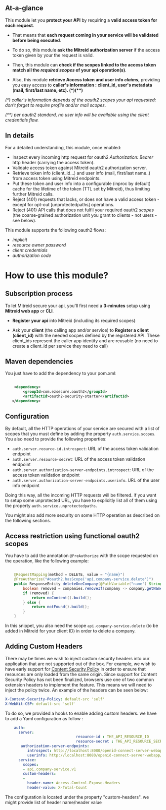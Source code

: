 ## At-a-glance
 
This module let you **protect your API** by requiring a **valid access token for each request**.
 
* That means that **each request coming in your service will be validated before being executed**.
 
* To do so, this module **ask the Mitreid authorization server** if the access token given by your the request is valid.
 
* Then, this module can **check if the scopes linked to the access token match all the _required scopes_ of your api operation(s)**.
 
* Also, this module **retrieve Access token and user info _claims_**, providing you easy access to **caller's information : client_id, user's metadata (mail, first/last name, etc). (\*)(\*\*)**
 
_(\*) caller's information depends of the oauth2 scopes your api requested: don't forget to require profile and/or mail scopes._
 
_(\*\*) per oauth2 standard, no user info will be available using the client credentials flow._
 
## In details
 
For a detailed understanding, this module, once enabled:
 
* Inspect every incoming http request for oauth2 _Authorization: Bearer_ http header (carrying the access token).
* Validate access token against Mitreid oauth2 authorization server.
* Retrieve token info (client_id...) and user info (mail, first/last name..) from access token using Mitreid endpoints.
* Put these token and user info into a configurable (inproc by default) cache for the lifetime of the token (TTL set by Mitreid), thus limiting further Mitreid calls.
* Reject (401) requests that lacks, or does not have a valid access token - except for opt-out [unprotectedpaths] operations.
* Reject (401) API calls that does not fulfil your required oauth2 _scopes_ (the coarse-grained authorization unit you grant to clients - not users - see below).
 
This module supports the following oauth2 flows:
 
* _implicit_
* _resource owner password_
* _client credentials_
* _authorization code_
 
# How to use this module?
 
## Subscription process
 
To let Mitreid secure your api, you'll first need a **3-minutes** setup using **Mitreid web app** or **CLI**.
 
- **Register your api** into Mitreid (including its required scopes)
 
- Ask your **client** (the calling app and/or service) to **Register a client (client_id)** with the needed socpes defined by the registered API.
  These client_ids represent the caller app identity and are reusable (no need to create a client_id per service they need to call)
 
## Maven dependencies
 
You just have to add the dependency to your pom.xml:

```xml
   
    <dependency>
        <groupId>com.ezsecure.oauth2</groupId>
        <artifactId>oauth2-security-starter</artifactId>
   </dependency>

```
 
## Configuration
 
By default, all the HTTP operations of your service are secured with a list of scopes that you must define by adding
the property `auth.service.scopes`. You also need to provide the following properties:
 
* `auth.server.reource-id.introspect`:  URL of the access token validation endpoint
* `auth.server.resource-secret`:  URL of the access token validation endpoint
* `auth.server.authorization-server-endpoints.introspect`:  URL of the access token validation endpoint
* `auth.server.authorization-server-endpoints.userinfo`. URL of the user info endpoint
 
Doing this way, all the incoming HTTP requests will be filtered. If you want to setup some unprotected URL, you
have to explicitly list all of them using the property `auth.service.unprotectedpaths`.
 
You might also add more security on some HTTP operation as described on the following sections.
 
## Access restriction using functional oauth2 scopes
 
You have to add the annotation `@PreAuthorize` with the scope requested on the operation, like the following example:
 
```java
 
    @RequestMapping(method = DELETE, value = "{name}")
    @PreAuthorize("#oauth2.hasScope('api.company-service.delete')")
    public ResponseEntity deleteOneCompany(@PathVariable("name") String name) {
        boolean removed = companies.removeIf(company -> company.getName().equals(name));
        if (removed) {
            return noContent().build();
        } else {
            return notFound().build();
        }
    }
```
 
In this snippet, you also need the scope `api.company-service.delete` (to be added in Mitreid for your client ID) in order to delete a company.
 
## Adding Custom Headers
There may be times we wish to inject custom security headers into our application that are not supported out of the box.
For example, we wish to have early support for [Content Security Policy](https://www.w3.org/TR/CSP/) in order to ensure that resources are only loaded from the same origin. Since support for Content Security Policy has not been finalized,
browsers use one of two common extension headers to implement the feature.
This means we will need to inject the policy twice. An example of the headers can be seen below:
 
```yaml
X-Content-Security-Policy: default-src 'self'
X-WebKit-CSP: default-src 'self'
```
 
To do so, we provided a hooks to enable adding custom headers. we have to add a Yaml configuration as follow :
```yaml
    auth:
      server:
                                resource-id : THE_API_RESOURCE_ID
                                resource-secret : THE_API_RESOURCE_SECRET
       authorization-server-endpoints:
          introspect: http://localhost:8080/openid-connect-server-webapp/introspect
          userinfo: http://localhost:8080/openid-connect-server-webapp/userinfo
      service:
        scopes:
        - api.company-service.v1
        custom-headers:
        -
          header-name: Access-Control-Expose-Headers
          header-value: X-Total-Count
```
 
The configuration is located under the property "custom-headers". we might provide list of header name/header value
